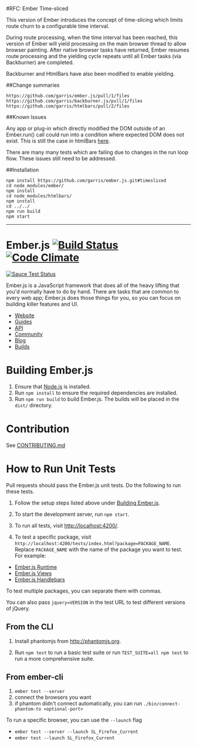#RFC: Ember Time-sliced

This version of Ember introduces the concept of time-slicing which limits route churn to a configurable time interval.   

During route processing, when the time interval has been reached, this version of Ember will yield processing on the main browser thread to allow browser painting. After native browser tasks have returned, Ember resumes route processing and the yielding cycle repeats until all Ember tasks (via Backburner) are completed. 

Backburner and HtmlBars have also been modified to enable yielding.


##Change summaries

```
https://github.com/garris/ember.js/pull/1/files
https://github.com/garris/backburner.js/pull/1/files
https://github.com/garris/htmlbars/pull/2/files
```


##Known Issues

Any app or plug-in which directly modified the DOM outside of an Ember.run() call could run into a condition where expected DOM does not exist. This is still the case in htmlBars [here](https://github.com/garris/htmlbars/pull/2/files#diff-4cbe40209351d490bc4ecc31c36af665R143).

There are many many tests which are failing due to changes in the run loop flow.  These issues still need to be addressed.


##Installation

```
npm install https://github.com/garris/ember.js.git#timesliced
cd node_modules/ember/
npm install
cd node_modules/htmlbars/
npm install
cd ../../
npm run build
npm start

```


-----










# Ember.js [![Build Status](https://secure.travis-ci.org/emberjs/ember.js.svg?branch=master)](http://travis-ci.org/emberjs/ember.js) [![Code Climate](https://codeclimate.com/github/emberjs/ember.js.svg)](https://codeclimate.com/github/emberjs/ember.js)
[![Sauce Test Status](https://saucelabs.com/browser-matrix/ember-ci.svg)](https://saucelabs.com/u/ember-ci)


Ember.js is a JavaScript framework that does all of the heavy lifting
that you'd normally have to do by hand. There are tasks that are common
to every web app; Ember.js does those things for you, so you can focus
on building killer features and UI.

- [Website](http://emberjs.com)
- [Guides](http://emberjs.com/guides)
- [API](http://emberjs.com/api)
- [Community](http://emberjs.com/community)
- [Blog](http://emberjs.com/blog)
- [Builds](http://emberjs.com/builds)

# Building Ember.js

1. Ensure that [Node.js](http://nodejs.org/) is installed.
2. Run `npm install` to ensure the required dependencies are installed.
3. Run `npm run build` to build Ember.js. The builds will be placed in the `dist/` directory.

# Contribution

See [CONTRIBUTING.md](https://github.com/emberjs/ember.js/blob/master/CONTRIBUTING.md)

# How to Run Unit Tests

Pull requests should pass the Ember.js unit tests. Do the following to run these tests.

1. Follow the setup steps listed above under [Building Ember.js](#building-emberjs).

2. To start the development server, run `npm start`.

3. To run all tests, visit <http://localhost:4200/>.

4. To test a specific package, visit `http://localhost:4200/tests/index.html?package=PACKAGE_NAME`. Replace
`PACKAGE_NAME` with the name of the package you want to test. For
example:

  * [Ember.js Runtime](http://localhost:4200/tests/index.html?package=ember-runtime)
  * [Ember.js Views](http://localhost:4200/tests/index.html?package=ember-views)
  * [Ember.js Handlebars](http://localhost:4200/tests/index.html?package=ember-handlebars)

To test multiple packages, you can separate them with commas.

You can also pass `jquery=VERSION` in the test URL to test different
versions of jQuery.

## From the CLI

1. Install phantomjs from http://phantomjs.org.

2. Run `npm test` to run a basic test suite or run `TEST_SUITE=all npm test` to
   run a more comprehensive suite.

## From ember-cli

1. `ember test --server`
2. connect the browsers you want
3. if phantom didn't connect automatically, you can run `./bin/connect-phantom-to <optional-port>`

To run a specific browser, you can use the `--launch` flag

* `ember test --server --launch SL_Firefox_Current`
* `ember test --launch SL_Firefox_Current`
